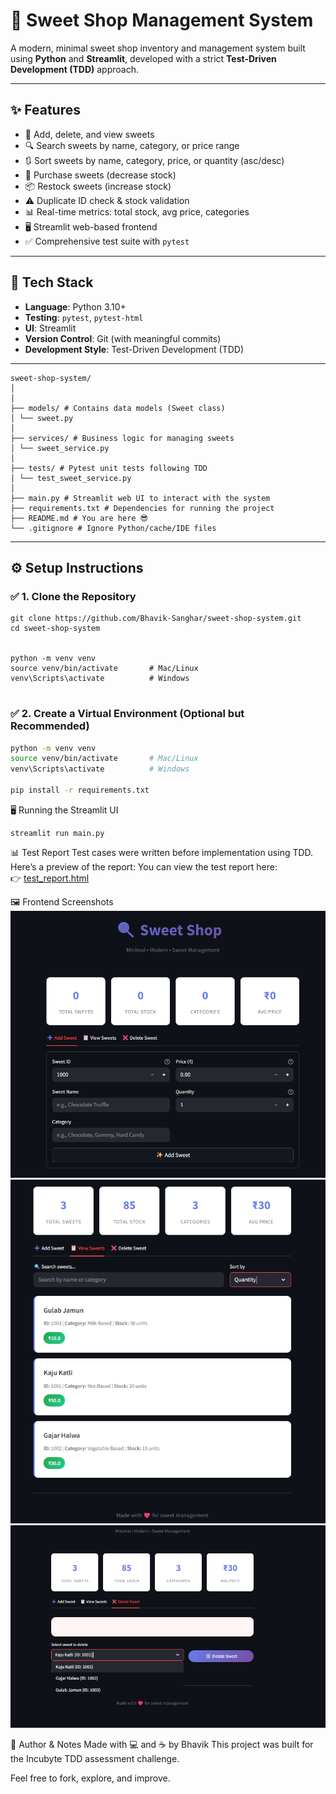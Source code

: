 # 🍬 Sweet Shop Management System

A modern, minimal sweet shop inventory and management system built using **Python** and **Streamlit**, developed with a strict **Test-Driven Development (TDD)** approach.

---

## ✨ Features

- 🧾 Add, delete, and view sweets
- 🔍 Search sweets by name, category, or price range
- 🔃 Sort sweets by name, category, price, or quantity (asc/desc)
- 🛒 Purchase sweets (decrease stock)
- 📦 Restock sweets (increase stock)
- ⚠️ Duplicate ID check & stock validation
- 📊 Real-time metrics: total stock, avg price, categories
- 🖥️ Streamlit web-based frontend
- ✅ Comprehensive test suite with `pytest`

---

## 🧠 Tech Stack

- **Language**: Python 3.10+
- **Testing**: `pytest`, `pytest-html`
- **UI**: Streamlit
- **Version Control**: Git (with meaningful commits)
- **Development Style**: Test-Driven Development (TDD)

---
```
sweet-shop-system/
│
│
├── models/ # Contains data models (Sweet class)
│ └── sweet.py
│
├── services/ # Business logic for managing sweets
│ └── sweet_service.py
│
├── tests/ # Pytest unit tests following TDD
│ └── test_sweet_service.py
│
├── main.py # Streamlit web UI to interact with the system
├── requirements.txt # Dependencies for running the project
├── README.md # You are here 😎
└── .gitignore # Ignore Python/cache/IDE files
```

---

## ⚙️ Setup Instructions

### ✅ 1. Clone the Repository

```
git clone https://github.com/Bhavik-Sanghar/sweet-shop-system.git
cd sweet-shop-system


python -m venv venv
source venv/bin/activate       # Mac/Linux
venv\Scripts\activate          # Windows


```
### ✅ 2.  Create a Virtual Environment (Optional but Recommended)
```bash
python -m venv venv
source venv/bin/activate       # Mac/Linux
venv\Scripts\activate          # Windows

pip install -r requirements.txt

```
🖥️ Running the Streamlit UI

```
streamlit run main.py
```

📊 Test Report
Test cases were written before implementation using TDD.
Here’s a preview of the report:
You can view the test report here:  
👉 [test_report.html](test_report.html)


🖼️ Frontend Screenshots
![Alt text](Images\1.png)
![Alt text](Images\2.png)
![Alt text](Images\3.png)





🙌 Author & Notes
Made with 💻 and ☕ by Bhavik
This project was built for the Incubyte TDD assessment challenge.

Feel free to fork, explore, and improve.
